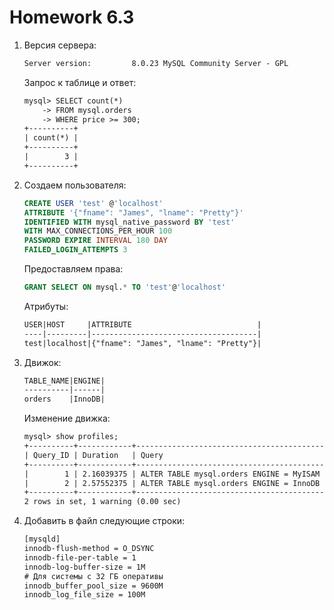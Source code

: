 # Homework 6.3

1. Версия сервера:

    ```txt
    Server version:         8.0.23 MySQL Community Server - GPL
    ```

   Запрос к таблице и ответ:

    ```txt
    mysql> SELECT count(*)
        -> FROM mysql.orders
        -> WHERE price >= 300;
    +----------+
    | count(*) |
    +----------+
    |        3 |
    +----------+
    ```

2. Создаем пользователя:

    ```sql
    CREATE USER 'test' @'localhost'
    ATTRIBUTE '{"fname": "James", "lname": "Pretty"}' 
    IDENTIFIED WITH mysql_native_password BY 'test' 
    WITH MAX_CONNECTIONS_PER_HOUR 100 
    PASSWORD EXPIRE INTERVAL 180 DAY
    FAILED_LOGIN_ATTEMPTS 3
    ```

   Предоставляем права:

    ```sql
    GRANT SELECT ON mysql.* TO 'test'@'localhost'
    ```

    Атрибуты:

    ```txt
    USER|HOST     |ATTRIBUTE                            |
    ----|---------|-------------------------------------|
    test|localhost|{"fname": "James", "lname": "Pretty"}|
    ```

3. Движок:

    ```txt
    TABLE_NAME|ENGINE|
    ----------|------|
    orders    |InnoDB|
    ```

   Изменение движка:

    ```txt
    mysql> show profiles;
    +----------+------------+------------------------------------------+
    | Query_ID | Duration   | Query                                    |
    +----------+------------+------------------------------------------+
    |        1 | 2.16039375 | ALTER TABLE mysql.orders ENGINE = MyISAM |
    |        2 | 2.57552375 | ALTER TABLE mysql.orders ENGINE = InnoDB |
    +----------+------------+------------------------------------------+
    2 rows in set, 1 warning (0.00 sec)
    ```

4. Добавить в файл следующие строки:

    ```txt
    [mysqld]
    innodb-flush-method = O_DSYNC
    innodb-file-per-table = 1
    innodb-log-buffer-size = 1M
    # Для системы с 32 ГБ оперативы
    innodb_buffer_pool_size = 9600M
    innodb_log_file_size = 100M
    ```
